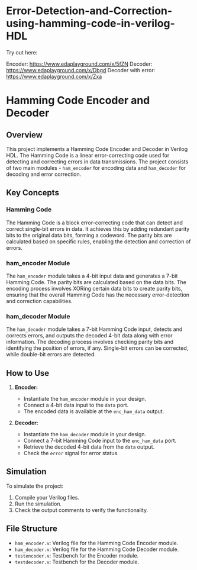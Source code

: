 # Error-Detection-and-Correction-using-hamming-code-in-verilog-HDL
Try out here:
 
Encoder: https://www.edaplayground.com/x/5fZN
Decoder: https://www.edaplayground.com/x/Dbgd
Decoder with error: https://www.edaplayground.com/x/Zxa

# Hamming Code Encoder and Decoder

## Overview

This project implements a Hamming Code Encoder and Decoder in Verilog HDL. The Hamming Code is a linear error-correcting code used for detecting and correcting errors in data transmissions. The project consists of two main modules - `ham_encoder` for encoding data and `ham_decoder` for decoding and error correction.

## Key Concepts

### Hamming Code

The Hamming Code is a block error-correcting code that can detect and correct single-bit errors in data. It achieves this by adding redundant parity bits to the original data bits, forming a codeword. The parity bits are calculated based on specific rules, enabling the detection and correction of errors.

### ham_encoder Module

The `ham_encoder` module takes a 4-bit input data and generates a 7-bit Hamming Code. The parity bits are calculated based on the data bits. The encoding process involves XORing certain data bits to create parity bits, ensuring that the overall Hamming Code has the necessary error-detection and correction capabilities.

### ham_decoder Module

The `ham_decoder` module takes a 7-bit Hamming Code input, detects and corrects errors, and outputs the decoded 4-bit data along with error information. The decoding process involves checking parity bits and identifying the position of errors, if any. Single-bit errors can be corrected, while double-bit errors are detected.

## How to Use

1. **Encoder:**

   - Instantiate the `ham_encoder` module in your design.
   - Connect a 4-bit data input to the `data` port.
   - The encoded data is available at the `enc_ham_data` output.

2. **Decoder:**

   - Instantiate the `ham_decoder` module in your design.
   - Connect a 7-bit Hamming Code input to the `enc_ham_data` port.
   - Retrieve the decoded 4-bit data from the `data` output.
   - Check the `error` signal for error status.

## Simulation

To simulate the project:

1. Compile your Verilog files.
2. Run the simulation.
3. Check the output comments to verify the functionality.

## File Structure

- `ham_encoder.v`: Verilog file for the Hamming Code Encoder module.
- `ham_decoder.v`: Verilog file for the Hamming Code Decoder module.
- `testencoder.v`: Testbench for the Encoder module.
- `testdecoder.v`: Testbench for the Decoder module.


